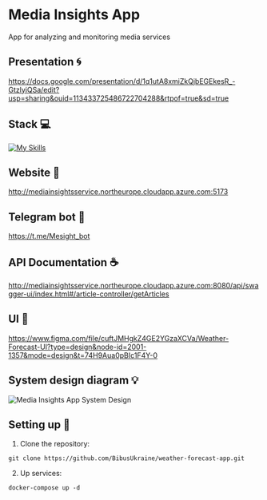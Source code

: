 # Media Insights App
App for analyzing and monitoring media services

## Presentation :cyclone:
https://docs.google.com/presentation/d/1q1utA8xmiZkQjbEGEkesR_-GtzlyiQSa/edit?usp=sharing&ouid=113433725486722704288&rtpof=true&sd=true

## Stack 💻
[![My Skills](https://skillicons.dev/icons?i=java,spring,elasticsearch,postgresql,ts,react)](https://skillicons.dev)

## Website :ferris_wheel:
http://mediainsightsservice.northeurope.cloudapp.azure.com:5173

## Telegram bot :ferris_wheel:
https://t.me/Mesight_bot

## API Documentation :coffee:
http://mediainsightsservice.northeurope.cloudapp.azure.com:8080/api/swagger-ui/index.html#/article-controller/getArticles

## UI :rainbow:
https://www.figma.com/file/cuftJMHgkZ4GE2YGzaXCVa/Weather-Forecast-UI?type=design&node-id=2001-1357&mode=design&t=74H9Aua0pBIc1F4Y-0

## System design diagram 💡
![Media Insights App System Design](https://github.com/BibusUkraine/media-insights-app/assets/78265212/28212aad-1dfe-43de-804f-c3560eb277c8)

## Setting up :rocket:
1. Clone the repository:
```
git clone https://github.com/BibusUkraine/weather-forecast-app.git
```
2. Up services:
```
docker-compose up -d
```
